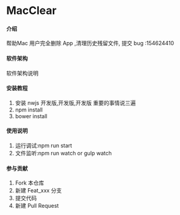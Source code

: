# MacClear

#### 介绍
帮助Mac 用户完全删除 App ,清理历史残留文件,
提交 bug :154624410

#### 软件架构
软件架构说明


#### 安装教程

1. 安装 nwjs 开发版,开发版,开发版 重要的事情说三遍
2. npm install
3. bower install

#### 使用说明

1. 运行调试:npm run start
2. 文件监听:npm run watch  or  gulp watch

#### 参与贡献

1. Fork 本仓库
2. 新建 Feat_xxx 分支
3. 提交代码
4. 新建 Pull Request